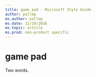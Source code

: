 ```yaml
---
title: game pad - Microsoft Style Guide
author: pallep
ms.author: pallep
ms.date: 11/19/2016
ms.topic: article
ms.prod: non-product specific
---
```


# game pad

Two words. 
